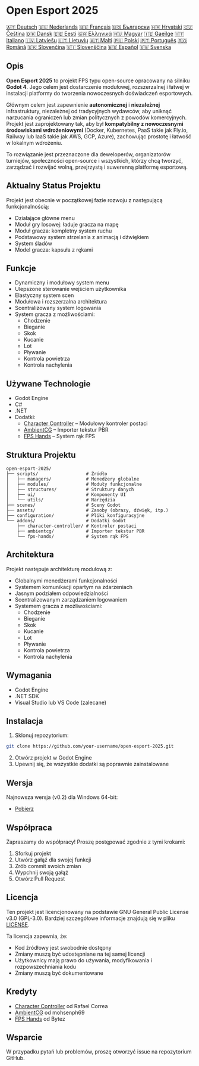 # Open Esport 2025

[🇦🇹 Deutsch](deutsch.md) [🇧🇪 Nederlands](nederlands.md) [🇧🇪 Français](français.md) [🇧🇬 Български](български.md) [🇭🇷 Hrvatski](hrvatski.md) [🇨🇿 Čeština](čeština.md) [🇩🇰 Dansk](dansk.md) [🇪🇪 Eesti](eesti.md) [🇬🇷 Ελληνικά](ελληνικά.md) [🇭🇺 Magyar](magyar.md) [🇮🇪 Gaeilge](gaeilge.md) [🇮🇹 Italiano](italiano.md) [🇱🇻 Latviešu](latviešu.md) [🇱🇹 Lietuvių](lietuvių.md) [🇲🇹 Malti](malti.md) [🇵🇱 Polski](polski.md) [🇵🇹 Português](português.md) [🇷🇴 Română](română.md) [🇸🇰 Slovenčina](slovenčina.md) [🇸🇮 Slovenščina](slovenščina.md) [🇪🇸 Español](español.md) [🇸🇪 Svenska](svenska.md)

## Opis

**Open Esport 2025** to projekt FPS typu open-source opracowany na silniku **Godot 4**. Jego celem jest dostarczenie modułowej, rozszerzalnej i łatwej w instalacji platformy do tworzenia nowoczesnych doświadczeń esportowych.

Głównym celem jest zapewnienie **autonomicznej** i **niezależnej** infrastruktury, niezależnej od tradycyjnych wydawców, aby uniknąć narzucania ograniczeń lub zmian politycznych z powodów komercyjnych.  
Projekt jest zaprojektowany tak, aby był **kompatybilny z nowoczesnymi środowiskami wdrożeniowymi** (Docker, Kubernetes, PaaS takie jak Fly.io, Railway lub IaaS takie jak AWS, GCP, Azure), zachowując prostotę i łatwość w lokalnym wdrożeniu.

To rozwiązanie jest przeznaczone dla deweloperów, organizatorów turniejów, społeczności open-source i wszystkich, którzy chcą tworzyć, zarządzać i rozwijać wolną, przejrzystą i suwerenną platformę esportową.

## Aktualny Status Projektu
Projekt jest obecnie w początkowej fazie rozwoju z następującą funkcjonalnością:
- Działające główne menu
- Moduł gry losowej: ładuje gracza na mapę
- Moduł gracza: kompletny system ruchu
- Podstawowy system strzelania z animacją i dźwiękiem
- System śladów
- Model gracza: kapsuła z rękami

## Funkcje
- Dynamiczny i modułowy system menu
- Ulepszone sterowanie wejściem użytkownika
- Elastyczny system scen
- Modułowa i rozszerzalna architektura
- Scentralizowany system logowania
- System gracza z możliwościami:
  - Chodzenie
  - Bieganie
  - Skok
  - Kucanie
  - Lot
  - Pływanie
  - Kontrola powietrza
  - Kontrola nachylenia

## Używane Technologie
- Godot Engine
- C#
- .NET
- Dodatki:
  - [Character Controller](https://github.com/expressobits/character-controller) – Modułowy kontroler postaci
  - [AmbientCG](https://github.com/mohsenph69/godot-ambientcg) – Importer tekstur PBR
  - [FPS Hands](https://codeberg.org/Bytez/godot-fps-hands) – System rąk FPS

## Struktura Projektu
```
open-esport-2025/
├── scripts/                  # Źródło
│   ├── managers/             # Menedżery globalne
│   ├── modules/              # Moduły funkcjonalne
│   ├── structures/           # Struktury danych
│   ├── ui/                   # Komponenty UI
│   └── utils/                # Narzędzia
├── scenes/                   # Sceny Godot
├── assets/                   # Zasoby (obrazy, dźwięk, itp.)
├── configuration/            # Pliki konfiguracyjne
└── addons/                   # Dodatki Godot
    ├── character-controller/ # Kontroler postaci
    ├── ambientcg/            # Importer tekstur PBR
    └── fps-hands/            # System rąk FPS
```

## Architektura
Projekt następuje architekturę modułową z:
- Globalnymi menedżerami funkcjonalności
- Systemem komunikacji opartym na zdarzeniach
- Jasnym podziałem odpowiedzialności
- Scentralizowanym zarządzaniem logowaniem
- Systemem gracza z możliwościami:
  - Chodzenie
  - Bieganie
  - Skok
  - Kucanie
  - Lot
  - Pływanie
  - Kontrola powietrza
  - Kontrola nachylenia

## Wymagania
- Godot Engine
- .NET SDK
- Visual Studio lub VS Code (zalecane)

## Instalacja
1. Sklonuj repozytorium:
```bash
git clone https://github.com/your-username/open-esport-2025.git
```
2. Otwórz projekt w Godot Engine
3. Upewnij się, że wszystkie dodatki są poprawnie zainstalowane

## Wersja
Najnowsza wersja (v0.2) dla Windows 64-bit:
- [Pobierz](https://antisys.fr/Games/openesport2025/Open-eSport-2025-v0.2.7z)

## Współpraca
Zapraszamy do współpracy! Proszę postępować zgodnie z tymi krokami:
1. Sforkuj projekt
2. Utwórz gałąź dla swojej funkcji
3. Zrób commit swoich zmian
4. Wypchnij swoją gałąź
5. Otwórz Pull Request

## Licencja
Ten projekt jest licencjonowany na podstawie GNU General Public License v3.0 (GPL-3.0). Bardziej szczegółowe informacje znajdują się w pliku [LICENSE](LICENSE).

Ta licencja zapewnia, że:
- Kod źródłowy jest swobodnie dostępny
- Zmiany muszą być udostępniane na tej samej licencji
- Użytkownicy mają prawo do używania, modyfikowania i rozpowszechniania kodu
- Zmiany muszą być dokumentowane

## Kredyty
- [Character Controller](https://github.com/expressobits/character-controller) od Rafael Correa
- [AmbientCG](https://github.com/mohsenph69/godot-ambientcg) od mohsenph69
- [FPS Hands](https://codeberg.org/Bytez/godot-fps-hands) od Bytez

## Wsparcie
W przypadku pytań lub problemów, proszę otworzyć issue na repozytorium GitHub. 